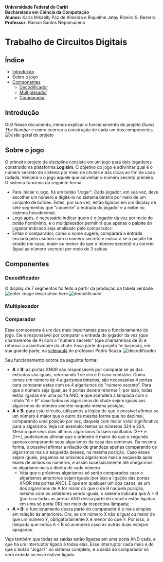 **Universidade Federal do Cariri**  
**Bacharelado em Ciência da Computação**  
**Alunos:** Karla Mikaelly Paz de Almeida e Riquelme Jatay Ribeiro S. Bezerra  
**Professor:** Ramon Santos Nepomuceno  
# Trabalho de Circuitos Digitais
## Índice
* [Introdução](#introdução)
* [Sobre o jogo](#sobre-o-jogo)
* [Componentes](#componentes)
   + [Decodificador](#decodificador)
   + [Multiplexador](#multiplexador)
   + [Comparador](#comparador)
## Introdução
Olá! Nesse documento, iremos explicar o funcionamento do projeto *Guess The Number* e como ocorreu a construção de cada um dos componentes.
![visão geral do projeto](https://uploaddeimagens.com.br/images/004/590/289/full/projetoGeral.png?1693225424 "visão geral do projeto")
## Sobre o jogo

O primeiro projeto da disciplina consiste em um jogo para dois jogadores construído na plataforma **Logisim**. O objetivo do jogo é adivinhar qual é o número secreto do sistema por meio de chutes e das dicas ao fim de cada rodada. Vencerá o o jogo aquele que adivinhar o número secreto primeiro. O sistema funciona da seguinte forma:
 - Para iniciar o jogo, há um botão "Jogar". Cada jogador, em sua vez, deve escolher um número e digitá-lo no sistema binário por meio de um conjunto de botões. Estes, por sua vez, estão ligados em um display de sete segmentos que "converte" a entrada do jogador e a exibe no sistema hexadecimal;
 -   Logo após, é necessário indicar quem é o jogador da vez por meio do botão homônimo, e o multiplexador permitirá que apenas o palpite do jogador indicado seja analisado pelo comparador;
 - Então o comparador, como o nome sugere, comparará a entrada enviada pelo usuário com o número secreto e indicará se o palpite foi errado (no caso, maior ou menor do que o número secreto) ou correto (igual ao número secreto) por meio de 3 saídas.

## Componentes
### Decodificador
O display de 7 segmentos foi feito a partir da produção da tabela verdade 
![enter image description here](https://uploaddeimagens.com.br/images/004/590/465/full/circuitosDisplay.png?1693231398 "circuitos dos componentes do display")
![decodificador](https://uploaddeimagens.com.br/images/004/590/497/full/decodificador.png?1693232459 "decodificador")
### Multiplexador
### Comparador
Esse componente é um dos mais importantes para o funcionamento do jogo. Ele é responsável por comparar a entrada do jogador da vez (que chamaremos de A) com o "número secreto" (que chamaremos de B) e retornar a assertividade do chute. Essa parte do projeto foi baseada, em sua grande parte, na [vídeoaula](https://www.youtube.com/watch?v=tVgocuuisjA) do professor Pedro Souza.
![decodificador](https://uploaddeimagens.com.br/images/004/591/374/full/imagem_2023-08-28_221314424.png?1693271598 "decodificador")

Seu funcionamento ocorre da seguinte forma:
- **A = B:** as portas XNOR são responsáveis por comparar se as das entradas são iguais, retornando 1 se sim e 0 caso contrário. Como temos um número de 4 algarismos binários, são necessárias 4 portas para comparar estes com os 4 algarismos do "número secreto". Para que o número seja igual, as 4 portas devem retornar 1; por isso, todas estão ligadas em uma porta AND, e que acenderá a lâmpada com o rótulo "A = B" caso todos os algarismos do chute sejam iguais aos algarismos do número secreto naquela mesma posição;
- **A > B:** para este circuito, utilizamos a lógica de que é possível afirmar se um número é maior que o outro da mesma forma que no decimal, comparando uma posição por vez, daquela com maior valor significativo para o algarismo. Veja um exemplo: temos os números 324 e 224. Mesmo que seus dois últimos algarismos fossem ocultados (3** e 2**), poderíamos afirmar que o primeiro é maior do que o segundo apenas comparando seus algarismos da casa das centenas. Da mesma forma, é possível afirmar a relação de grandeza apenas comparando os algarismos mais à esquerda desses, na mesma posição. Caso esses sejam iguais, pegamos os próximos algarismos mais à esquerda após esses de ambos os números, e assim sucessivamente até chegarmos no algarismo mais à direita de cada número.
	- Veja que o próximos algarismos só serão comparados caso o algarismos anteriores sejam iguais (por isso a ligação das portas XNOR nas portas AND). E que em qualquer um dos casos, se um dos algarismos de A for maior do que o de B naquela posição, mesmo com os anteriores sendo iguais, o sistema indicará que A > B (por isso todas as portas AND dessa parte do circuito estão ligadas em uma só porta OR) por meio da respectiva lâmpada;
 - **A < B:** o funcionamento dessa parte do comparador é o mais simples em relação às anteriores. Ora, se um número X não é igual ou maior do que um número Y, obrigatoriamente X é menor do que Y. Por isso, a lâmpada que indica A < B só acenderá caso as outras duas estejam apagadas.


Veja também que todas as saídas estão ligadas em uma porta AND cada, e que há um interruptor ligado à todas elas. Esse interruptor nada mais é do que o botão "Jogar?" no sistema completo, e a saída do comparador só será exibida se esse estiver ligado.
